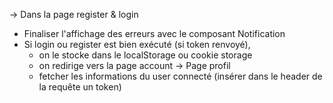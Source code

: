 -> Dans la page register & login 
 - Finaliser l'affichage des erreurs avec le composant Notification
 - Si login ou register est bien exécuté (si token renvoyé), 
    - on le stocke dans le localStorage ou cookie storage
    - on redirige vers la page account
-> Page profil
    - fetcher les informations du user connecté (insérer dans le header de la requête un token)